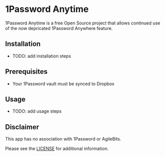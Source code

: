 1Password Anytime
===========================
1Password Anytime is a free Open Source project that allows continued use of the now depricated 1Password Anywhere feature.

Installation
--------------------
* TODO: add installation steps

Prerequisites
--------------------
* Your 1Password vault must be synced to Dropbox

Usage
-------------------
* TODO: add usage steps

Disclaimer
--------------------
This app has no association with 1Password or AgileBits.

Please see the [LICENSE](LICENSE.md) for additional information.